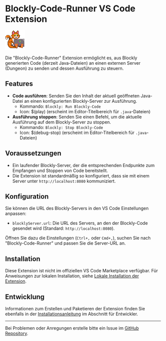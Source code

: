 # Blockly-Code-Runner VS Code Extension

[![Extension Icon](blockly/vs-code-extension/images/logo.png)](https://github.com/Dungeon-CampusMinden/Dungeon)

Die "Blockly-Code-Runner" Extension ermöglicht es, aus Blockly generierten Code (derzeit Java-Dateien) an einen externen Server (Dungeon) zu senden und dessen Ausführung zu steuern.

## Features

*   **Code ausführen**: Senden Sie den Inhalt der aktuell geöffneten Java-Datei an einen konfigurierten Blockly-Server zur Ausführung.
    *   Kommando: `Blockly: Run Blockly-Code`
    *   Icon: $(play) (erscheint im Editor-Titelbereich für `.java`-Dateien)
*   **Ausführung stoppen**: Senden Sie einen Befehl, um die aktuelle Ausführung auf dem Blockly-Server zu stoppen.
    *   Kommando: `Blockly: Stop Blockly-Code`
    *   Icon: $(debug-stop) (erscheint im Editor-Titelbereich für `.java`-Dateien)

## Voraussetzungen

*   Ein laufender Blockly-Server, der die entsprechenden Endpunkte zum Empfangen und Stoppen von Code bereitstellt.
*   Die Extension ist standardmäßig so konfiguriert, dass sie mit einem Server unter `http://localhost:8080` kommuniziert.

## Konfiguration

Sie können die URL des Blockly-Servers in den VS Code Einstellungen anpassen:

*   `blocklyServer.url`: Die URL des Servers, an den der Blockly-Code gesendet wird (Standard: `http://localhost:8080`).

Öffnen Sie dazu die Einstellungen (`Ctrl+,` oder `Cmd+,`), suchen Sie nach "Blockly-Code-Runner" und passen Sie die Server-URL an.

## Installation

Diese Extension ist nicht im offiziellen VS Code Marketplace verfügbar. Für Anweisungen zur lokalen Installation, siehe [Lokale Installation der Extension](blockly/doc/install-extension.md).

## Entwicklung

Informationen zum Erstellen und Paketieren der Extension finden Sie ebenfalls in der [Installationsanleitung](blockly/doc/install-extension.md) im Abschnitt für Entwickler.

---

Bei Problemen oder Anregungen erstelle bitte ein Issue im [GitHub Repository](https://github.com/Dungeon-CampusMinden/Dungeon).
